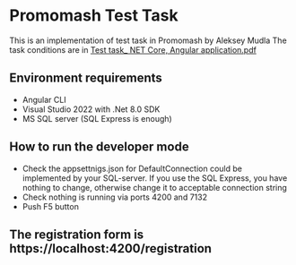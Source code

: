 # Promomash Test Task
This is an implementation of test task in Promomash by Aleksey Mudla
The task conditions are in [Test task_ NET Core, Angular application.pdf](https://github.com/alekseymudla1/PromomashTest/blob/main/Test%20task_%20NET%20Core%2C%20Angular%20application.pdf)

## Environment requirements
- Angular CLI
- Visual Studio 2022 with .Net 8.0 SDK
- MS SQL server (SQL Express is enough)

## How to run the developer mode
- Check the appsettnigs.json for DefaultConnection could be implemented by your SQL-server. If you use the SQL Express, you have nothing to change, otherwise change it to acceptable connection string
- Check nothing is running via ports 4200 and 7132
- Push F5 button

## The registration form is https://localhost:4200/registration
  
